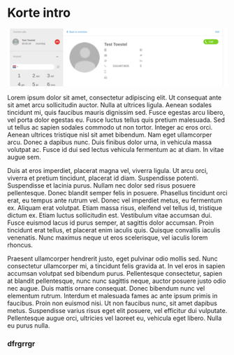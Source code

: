 <!-- TITLE: Welkom -->  

<!-- SUBTITLE: Hier vindt je informatie over het gebruik van de Tam One Portal. -->

# Korte intro

![Selection 053](/uploads/screenshots/selection-053.png "Selection 053")

Lorem ipsum dolor sit amet, consectetur adipiscing elit. Ut consequat ante sit amet arcu sollicitudin auctor. Nulla at ultrices ligula. Aenean sodales tincidunt mi, quis faucibus mauris dignissim sed. Fusce egestas arcu libero, vel porta dolor egestas eu. Fusce luctus tellus quis pretium malesuada. Sed ut tellus ac sapien sodales commodo ut non tortor. Integer ac eros orci. Aenean ultrices tristique nisl sit amet bibendum. Nam eget ullamcorper arcu. Donec a dapibus nunc. Duis finibus dolor urna, in vehicula massa volutpat ac. Fusce id dui sed lectus vehicula fermentum ac at diam. In vitae augue sem.

Duis at eros imperdiet, placerat magna vel, viverra ligula. Ut arcu orci, viverra et pretium tincidunt, placerat id diam. Suspendisse potenti. Suspendisse et lacinia purus. Nullam nec dolor sed risus posuere pellentesque. Donec blandit semper felis in posuere. Phasellus tincidunt orci erat, eu tempus ante rutrum vel. Donec vel imperdiet metus, eu fermentum ex. Aliquam erat volutpat. Etiam massa risus, eleifend vel tellus id, tristique dictum ex. Etiam luctus sollicitudin est. Vestibulum vitae accumsan dui. Fusce euismod lacus id purus semper, at sagittis dolor accumsan. Proin tincidunt erat tellus, et placerat enim iaculis quis. Quisque convallis iaculis venenatis. Nunc maximus neque ut eros scelerisque, vel iaculis lorem rhoncus.

Praesent ullamcorper hendrerit justo, eget pulvinar odio mollis sed. Nunc consectetur ullamcorper mi, a tincidunt felis gravida at. In vel eros in sapien accumsan volutpat sed bibendum purus. Pellentesque consectetur, sapien at blandit pellentesque, nunc nunc sagittis neque, auctor posuere justo odio nec augue. Duis mattis ornare consequat. Donec bibendum nunc vel elementum rutrum. Interdum et malesuada fames ac ante ipsum primis in faucibus. Proin non euismod nisi. Ut non faucibus nunc, sit amet dapibus metus. Suspendisse varius risus eget elit posuere, vel efficitur dui vulputate. Pellentesque augue orci, ultricies vel laoreet eu, vehicula eget libero. Nulla eu purus nulla.

### dfrgrrgr

